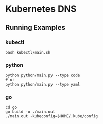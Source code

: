 # Kubernetes DNS



## Running Examples

### kubectl

```shell
bash kubectl/main.sh
```

### python

```shell
python python/main.py --type code
# or
python python/main.py --type yaml
```

### go

```shell
cd go
go build -o ./main.out
./main.out -kubeconfig=$HOME/.kube/config
```
